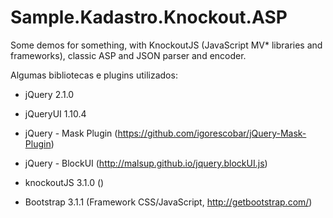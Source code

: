 Sample.Kadastro.Knockout.ASP
=============================

Some demos for something, with KnockoutJS (JavaScript MV* libraries and frameworks), classic ASP and JSON parser and encoder.

Algumas bibliotecas e plugins utilizados:
* jQuery 2.1.0
* jQueryUI 1.10.4
* jQuery - Mask Plugin (https://github.com/igorescobar/jQuery-Mask-Plugin)
* jQuery - BlockUI (http://malsup.github.io/jquery.blockUI.js)
* knockoutJS 3.1.0 ()

* Bootstrap 3.1.1 (Framework CSS/JavaScript, http://getbootstrap.com/)